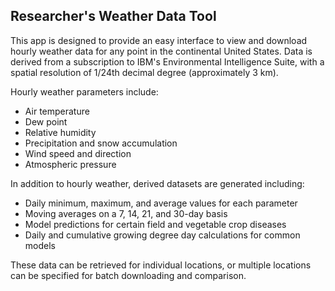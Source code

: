 ## Researcher's Weather Data Tool

This app is designed to provide an easy interface to view and download hourly weather data for any point in the continental United States. Data is derived from a subscription to IBM's Environmental Intelligence Suite, with a spatial resolution of 1/24th decimal degree (approximately 3 km).

Hourly weather parameters include:

-   Air temperature
-   Dew point
-   Relative humidity
-   Precipitation and snow accumulation
-   Wind speed and direction
-   Atmospheric pressure

In addition to hourly weather, derived datasets are generated including:

-   Daily minimum, maximum, and average values for each parameter
-   Moving averages on a 7, 14, 21, and 30-day basis
-   Model predictions for certain field and vegetable crop diseases
-   Daily and cumulative growing degree day calculations for common models

These data can be retrieved for individual locations, or multiple locations can be specified for batch downloading and comparison.
